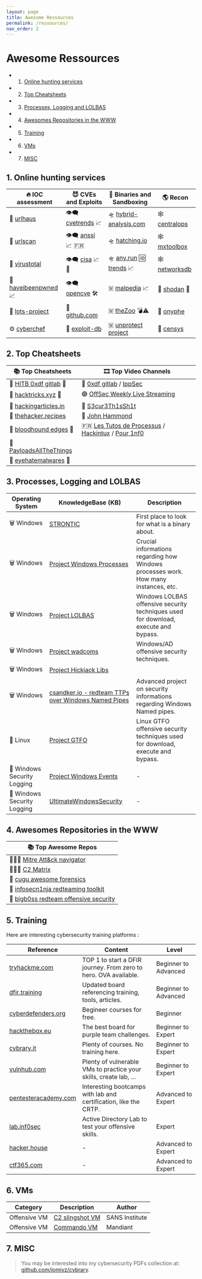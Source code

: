 ```yaml
---
layout: page
title: Awesome Ressources
permalink: /ressources/
nav_order: 2
---
```


# Awesome Ressources

<!-- vscode-markdown-toc -->
* 1. [Online hunting services](#Onlinehuntingservices)
* 2. [Top Cheatsheets](#TopCheatsheets)
* 3. [Processes, Logging and LOLBAS](#ProcessesLoggingandLOLBAS)
* 4. [Awesomes Repositories in the WWW](#AwesomesRepositoriesintheWWW)
* 5. [Training](#Training)
* 6. [VMs](#VMs)
* 7. [MISC](#MISC)

<!-- vscode-markdown-toc-config
	numbering=true
	autoSave=true
	/vscode-markdown-toc-config -->
<!-- /vscode-markdown-toc -->

##  1. <a name='Onlinehuntingservices'></a>Online hunting services

| 🔥 **IOC assessment**									| 😈 **CVEs and Exploits** 							|  👾 **Binaries and Sandboxing**								| 🌎 **Recon**						|
|-------------------------------------------------------|---------------------------------------------------|----------------------------------------------------------------|-------------------------------------------|
| 🚦 [urlhaus](https://urlhaus.abuse.ch/browse/)		| 👁️‍🗨️ [cvetrends](https://cvetrends.com/) 📈 		 | 🛸 [hybrid-analysis.com](https://www.hybrid-analysis.com/)	 | 🕸️ [centralops](https://centralops.net/)	|
| 🚦 [urlscan](https://urlscan.io/)						| 👁️‍🗨 [anssi](https://www.cert.ssi.gouv.fr/) 📈 🇫🇷   | 🛸 [hatching.io](https://tria.ge/login)							| 🕸️ [mxtoolbox](https://mxtoolbox.com/NetworkTools.aspx)|	
| 🚦 [virustotal](https://virustotal.com/)				| 👁️‍🗨️ [cisa](https://www.cisa.gov/known-exploited-vulnerabilities-catalog) 📈 🦅 | 🛸 [any.run](https://app.any.run/) 🆔 [trends](https://any.run/malware-trends/) 📈 | 🕸️ [networksdb](https://networksdb.io/)			| 
| 🚦 [haveibeenpwned](https://haveibeenpwned.com/) 📈 	| 👁️‍🗨 [opencve](https://opencve.io) 🛠️			| 🇼 [malpedia](https://malpedia.caad.fkie.fraunhofer.de/library)	📈 | 📡 [shodan](https://shodan.io/) 🥇 |
| 🚦 [lots-project](https://lots-project.com/)			| 🔎 [github.com](https://github.com)			| 🇼 [theZoo](https://github.com/ytisf/theZoo/tree/master/malware/Binaries) 💣⚠️ | 📡 [onyphe](https://onyphe.io/) |
| ⚙️ [cyberchef](https://gchq.github.io/CyberChef/)		| 🔎 [exploit-db](https://exploit-db.com)	| 🇼 [unprotect project](https://www.unprotect.it/) 		| 📡 [censys](https://search.censys.io/) |

##  2. <a name='TopCheatsheets'></a>Top Cheatsheets

| 📚 **Top Cheatsheets** 																| 🎞️ **Top Video Channels** |
|---------------------------------------------------------------------------------------|------------------------|
| 🧰 [HITB 0xdf gitlab](https://0xdf.gitlab.io/) 🥇	 | 🔴 [0xdf gitlab](https://www.youtube.com/@0xdf/videos) / [IppSec](https://www.youtube.com/channel/UCa6eh7gCkpPo5XXUDfygQQA) |
| 📕 [hacktricks.xyz](https://book.hacktricks.xyz) 🥇 								| 🟣 [OffSec Weekly Live Streaming](https://www.twitch.tv/offsecofficial/schedule?seriesID=b043a7dc-75d7-4f97-94a4-84e73cc23af9) |
| 📕 [hackingarticles.in](https://hackingarticles.in)									| 🔴 [S3cur3Th1sSh1t](https://www.youtube.com/channel/UC27i77nEwKE8hffrxNqXNOg) |
| 📕 [thehacker.recipes](https://www.thehacker.recipes)									| 🔴 [John Hammond](https://www.youtube.com/@_JohnHammond) | 
| 📕 [bloodhound edges](https://bloodhound.readthedocs.io/en/latest/data-analysis/edges.html) 🐶 | 🇫🇷 [Les Tutos de Processus](https://www.youtube.com/@processusthief) / [Hackintux](https://www.youtube.com/channel/UCasgryuegAnsvZ4CZlBL9ZQ) / [Pour 1nf0](https://www.youtube.com/@Pour1nfo) |
| 📕 [PayloadsAllTheThings](https://github.com/swisskyrepo/PayloadsAllTheThings)	|  |
| 📘 [eyehatemalwares](https://eyehatemalwares.com/home/) 🥇											| |

##  3. <a name='ProcessesLoggingandLOLBAS'></a>Processes, Logging and LOLBAS

| **Operating System** | **KnowledgeBase (KB)** | **Description** |
|----------------------|------------------------|-------------------|
| 🗑️ Windows              | [STRONTIC](https://strontic.github.io/xcyclopedia/) | First place to look for what is a binary about. |
| 🗑️ Windows              | [Project Windows Processes](https://winprocs.dfir.tips) | Crucial informations regarding how Windows processes work. How many instances, etc. |
| 🗑️ Windows              | [Project LOLBAS](https://lolbas-project.github.io) | Windows LOLBAS offensive security techniques used for download, execute and bypass. |
| 🗑️ Windows              | [Project wadcoms](https://wadcoms.github.io) | Windows/AD offensive security techniques. |
| 🗑️ Windows              | [Project Hickjack Libs](https://hijacklibs.net) | |
| 🗑️ Windows              | [csandker.io - redteam TTPs over Windows Named Pipes](https://csandker.io/2021/01/10/Offensive-Windows-IPC-1-NamedPipes.html) | Advanced project on security informations regarding Windows Named pipes. |
| 🐧 Linux                | [Project GTFO](https://gtfobins.github.io) | Linux GTFO offensive security techniques used for download, execute and bypass. |
| 📃 Windows Security Logging | [Project Windows Events](https://evids.dfir.tips) | - |
| 📃 Windows Security Logging | [UltimateWindowsSecurity](https://www.ultimatewindowssecurity.com/securitylog/encyclopedia/) | - |


##  4. <a name='AwesomesRepositoriesintheWWW'></a>Awesomes Repositories in the WWW

| 📚 **Top Awesome Repos**												|
|-----------------------------------------------------------------------|
| 👩🏻‍💻 [Mitre Att&ck navigator](https://mitre-attack.github.io/attack-navigator/) |
| 👩🏻‍💻 [C2 Matrix](https://www.thec2matrix.com/matrix) |
| 📘 [cugu awesome forensics](https://github.com/cugu/awesome-forensics) |
| 📕 [infosecn1nja redteaming toolkit](https://github.com/infosecn1nja/Red-Teaming-Toolkit) |
| 📕 [bigb0ss redteam offensive security](https://github.com/bigb0sss/RedTeam-OffensiveSecurity) |

##  5. <a name='Training'></a>Training

Here are interesting cybersecurity training platforms :

| **Reference** | **Content** | **Level** |
|---------------|-------------|---------------|
| [tryhackme.com](https://tryhackme.com) | TOP 1 to start a DFIR journey. From zero to hero. OVA available. | Beginner to Advanced |
| [dfir.training](https://www.dfir.training/training) | Updated board referencing training, tools, articles. | Beginner to Advanced | 
| [cyberdefenders.org](https://cyberdefenders.org/) | Begineer courses for free. | Beginner |
| [hackthebox.eu](https://hackthebox.eu/) | The best board for purple team challenges. | Beginner to Expert |
| [cybrary.it](https://www.cybrary.it/) | Plenty of courses. No training here. | Beginner to Expert |
| [vulnhub.com](https://www.vulnhub.com) | Plenty of vulnerable VMs to practice your skills, create lab, ... | Beginner to Expert |
| [pentesteracademy.com](https://www.pentesteracademy.com/activedirectorylab) | Interesting bootcamps with lab and certification, like the CRTP. | Advanced to Expert |
| [lab.inf0sec](https://lab.inf0sec.) | Active Directory Lab to test your offensive skills.  | Expert |
| [hacker.house](https://hacker.house/training/) | - | Advanced to Expert |
| [ctf365.com](https://ctf365.com/) | - | Advanced to Expert |

##  6. <a name='VMs'></a>VMs

| **Category**    | **Description** |    **Author**    |
|-----------------|-----------------|------------------|
| Offensive VM    | [C2 slingshot VM](https://www.sans.org/tools/slingshot/) | SANS Institute |
| Offensive VM    | [Commando VM](https://github.com/mandiant/commando-vm) | Mandiant |

##  7. <a name='MISC'></a>MISC 

> You may be interested into my cybersecurity PDFs collection at: [github.com/jomivz/cybrary](https://github.com/jomivz/cybrary).
